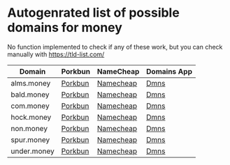 # Autogenrated list of possible domains for money

No function implemented to check if any of these work, but you can check manually with https://tld-list.com/

| Domain | Porkbun | NameCheap | Domains App |
|---|---|---|---|
| alms.money | [Porkbun](https://porkbun.com/checkout/search?prb=e814663da1&tlds=&idnLanguage=&search=search&q=alms.money) | [Namecheap](https://www.namecheap.com/domains/registration/results/?domain=alms.money) | [Dmns](https://dmns.app/domains?q=alms.money) |
| bald.money | [Porkbun](https://porkbun.com/checkout/search?prb=e814663da1&tlds=&idnLanguage=&search=search&q=bald.money) | [Namecheap](https://www.namecheap.com/domains/registration/results/?domain=bald.money) | [Dmns](https://dmns.app/domains?q=bald.money) |
| com.money | [Porkbun](https://porkbun.com/checkout/search?prb=e814663da1&tlds=&idnLanguage=&search=search&q=com.money) | [Namecheap](https://www.namecheap.com/domains/registration/results/?domain=com.money) | [Dmns](https://dmns.app/domains?q=com.money) |
| hock.money | [Porkbun](https://porkbun.com/checkout/search?prb=e814663da1&tlds=&idnLanguage=&search=search&q=hock.money) | [Namecheap](https://www.namecheap.com/domains/registration/results/?domain=hock.money) | [Dmns](https://dmns.app/domains?q=hock.money) |
| non.money | [Porkbun](https://porkbun.com/checkout/search?prb=e814663da1&tlds=&idnLanguage=&search=search&q=non.money) | [Namecheap](https://www.namecheap.com/domains/registration/results/?domain=non.money) | [Dmns](https://dmns.app/domains?q=non.money) |
| spur.money | [Porkbun](https://porkbun.com/checkout/search?prb=e814663da1&tlds=&idnLanguage=&search=search&q=spur.money) | [Namecheap](https://www.namecheap.com/domains/registration/results/?domain=spur.money) | [Dmns](https://dmns.app/domains?q=spur.money) |
| under.money | [Porkbun](https://porkbun.com/checkout/search?prb=e814663da1&tlds=&idnLanguage=&search=search&q=under.money) | [Namecheap](https://www.namecheap.com/domains/registration/results/?domain=under.money) | [Dmns](https://dmns.app/domains?q=under.money) |

